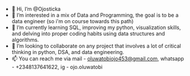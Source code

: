 - 👋 Hi, I’m @Ojosticka
- 👀 I’m interested in a mix of Data and Programming, the goal is to be a data engineer (so i'm on course towards this path)
- 🌱 I’m currently learning SQL, improving my python, visualization skills, and delving into proper coding habits using data structures and algorithms. 
- 💞️ I’m looking to collaborate on any project that involves a lot of critical thinking in python, DSA, and data engineering.
- 📫 You can reach me via mail - oluwatobiojo453@gmail.com, whatsapp - +2348137641622, ig - ojo.oluwatobi

<!---
Ojosticka/Ojosticka is a ✨ special ✨ repository because its `README.md` (this file) appears on your GitHub profile.
You can click the Preview link to take a look at your changes.
--->
